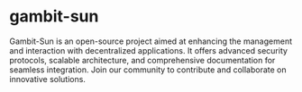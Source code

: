 # gambit-sun
Gambit-Sun is an open-source project aimed at enhancing the management and interaction with decentralized applications. It offers advanced security protocols, scalable architecture, and comprehensive documentation for seamless integration. Join our community to contribute and collaborate on innovative solutions.

